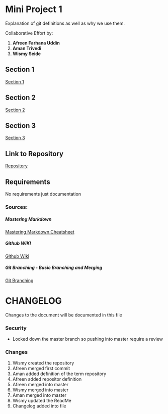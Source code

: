 
# Mini Project 1

Explanation of git definitions as well as why we use them.

Collaborative Effort by:
1. **Afreen Farhana Uddin**
2. **Aman Trivedi**
3. **Wismy Seide**

## Section 1
[Section 1](section1.md)


## Section 2
[Section 2](section2.md)


## Section 3
[Section 3](section3.md)


## Link to Repository
[Repository](https://github.com/wseide/miniproject1)

## Requirements
No requirements just documentation

### Sources:
##### Mastering Markdown 
[Mastering Markdown Cheatsheet](https://github.com/adam-p/markdown-here/wiki/Markdown-Cheatsheet)

##### Github WIKI
[Github Wiki](https://help.github.com/en/github)

##### Git Branching - Basic Branching and Merging
[Git Branching](https://git-scm.com/book/en/v2/Git-Branching-Basic-Branching-and-Merging)

# CHANGELOG

Changes to the document will be documented in this file

### Security
- Locked down the master branch so pushing into master require a review

### Changes

1. Wismy created the repository
2. Afreen merged first commit
3. Aman added definition of the term repository
4. Afreen added repositor definition 
5. Afreen merged into master
6. Wismy merged into master
7. Aman merged into master
8. Wismy updated the ReadMe
9. Changelog added into file


